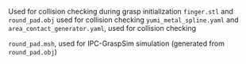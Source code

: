 Used for collision checking during grasp initialization
`finger.stl` and `round_pad.obj` used for collision checking 
`yumi_metal_spline.yaml` and `area_contact_generator.yaml`, used for collision checking

`round_pad.msh`, used for IPC-GraspSim simulation (generated from `round_pad.obj`)
